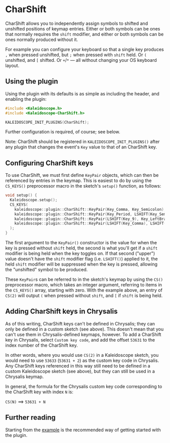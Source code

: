 # CharShift

CharShift allows you to independently assign symbols to shifted and unshifted
positions of keymap entries.  Either or both symbols can be ones that normally
requires the `shift` modifier, and either or both symbols can be ones normally
produced without it.

For example you can configure your keyboard so that a single key produces `,`
when pressed unshifted, but `;` when pressed with `shift` held.  Or `(`
unshifted, and `[` shifted.  Or `+`/`*` — all without changing your OS keyboard
layout.

## Using the plugin

Using the plugin with its defaults is as simple as including the header, and
enabling the plugin:

```c++
#include <Kaleidoscope.h>
#include <Kaleidoscope-CharShift.h>

KALEIDOSCOPE_INIT_PLUGINS(CharShift);
```

Further configuration is required, of course; see below.

Note: CharShift should be registered in `KALEIDOSCOPE_INIT_PLUGINS()` after any
plugin that changes the event's `Key` value to that of an CharShift key.

## Configuring CharShift keys

To use CharShift, we must first define `KeyPair` objects, which can then be
referenced by entries in the keymap.  This is easiest to do by using the
`CS_KEYS()` preprocessor macro in the sketch's `setup()` function, as follows:

```c++
void setup() {
  Kaleidoscope.setup();
  CS_KEYS(
    kaleidoscope::plugin::CharShift::KeyPair(Key_Comma, Key_Semicolon),                   // `,`/`;`
    kaleidoscope::plugin::CharShift::KeyPair(Key_Period, LSHIFT(Key_Semicolon)),          // `.`/`:`
    kaleidoscope::plugin::CharShift::KeyPair(LSHIFT(Key_9), Key_LeftBracket),             // `(`/`[`
    kaleidoscope::plugin::CharShift::KeyPair(LSHIFT(Key_Comma), LSHIFT(Key_LeftBracket)), // `<`/`{`
  );
}
```

The first argument to the `KeyPair()` constructor is the value for when the key is
pressed without `shift` held, the second is what you'll get if a `shift`
modifier is being held when the key toggles on.  If that second ("upper") value
doesn't have the `shift` modifier flag (i.e. `LSHIFT()`) applied to it, the held
`shift` modifier will be suppressed when the key is pressed, allowing the
"unshifted" symbol to be produced.

These `KeyPair`s can be referred to in the sketch's keymap by using the `CS()`
preprocessor macro, which takes an integer argument, referring to items in the
`CS_KEYS()` array, starting with zero.  With the example above, an entry of
`CS(2)` will output `(` when pressed without `shift`, and `[` if `shift` is
being held.

## Adding CharShift keys in Chrysalis

As of this writing, CharShift keys can't be defined in Chrysalis; they can only
be defined in a custom sketch (see above).  This doesn't mean that you can't use
them in Chrysalis-defined keymaps, however.  To add a CharShift key in
Chrysalis, select `Custom key code`, and add the offset `53631` to the index number of the
CharShift key.

In other words, where you would use `CS(2)` in a Kaleidoscope sketch, you would
need to use `53633` (`53631 + 2`) as the custom key code in Chrysalis.  Any
CharShift keys referenced in this way still need to be defined in a custom
Kaleidoscope sketch (see above), but they can still be used in a Chrysalis
keymap.

In general, the formula for the Chrysalis custom key code corresponding to the
CharShift key with index `N` is:

`CS(N)` ⟹ `53631 + N`

## Further reading

Starting from the [example][plugin:example] is the recommended way of getting
started with the plugin.

 [plugin:example]: /examples/Keystrokes/CharShift/CharShift.ino
